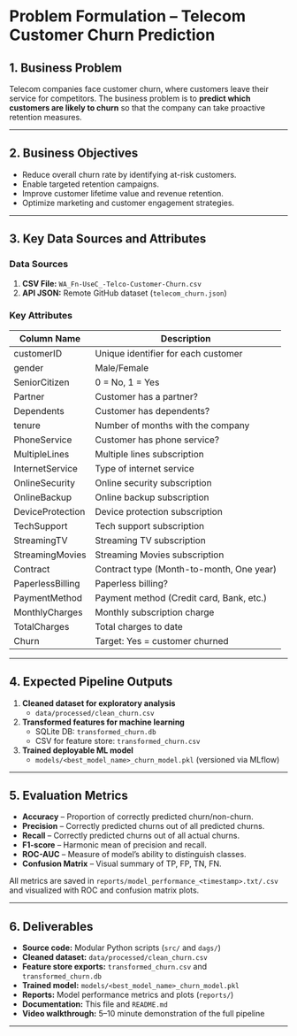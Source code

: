 # Problem Formulation – Telecom Customer Churn Prediction

## 1. Business Problem
Telecom companies face customer churn, where customers leave their service for competitors. The business problem is to **predict which customers are likely to churn** so that the company can take proactive retention measures.

---

## 2. Business Objectives
- Reduce overall churn rate by identifying at-risk customers.
- Enable targeted retention campaigns.
- Improve customer lifetime value and revenue retention.
- Optimize marketing and customer engagement strategies.

---

## 3. Key Data Sources and Attributes
### Data Sources
1. **CSV File:** `WA_Fn-UseC_-Telco-Customer-Churn.csv`  
2. **API JSON:** Remote GitHub dataset (`telecom_churn.json`)  

### Key Attributes
| Column Name       | Description                              |
|------------------|------------------------------------------|
| customerID        | Unique identifier for each customer      |
| gender            | Male/Female                               |
| SeniorCitizen     | 0 = No, 1 = Yes                           |
| Partner           | Customer has a partner?                   |
| Dependents        | Customer has dependents?                  |
| tenure            | Number of months with the company        |
| PhoneService      | Customer has phone service?               |
| MultipleLines     | Multiple lines subscription               |
| InternetService   | Type of internet service                  |
| OnlineSecurity    | Online security subscription              |
| OnlineBackup      | Online backup subscription                |
| DeviceProtection  | Device protection subscription            |
| TechSupport       | Tech support subscription                 |
| StreamingTV       | Streaming TV subscription                  |
| StreamingMovies   | Streaming Movies subscription             |
| Contract          | Contract type (Month-to-month, One year) |
| PaperlessBilling  | Paperless billing?                        |
| PaymentMethod     | Payment method (Credit card, Bank, etc.) |
| MonthlyCharges    | Monthly subscription charge               |
| TotalCharges      | Total charges to date                     |
| Churn             | Target: Yes = customer churned           |

---

## 4. Expected Pipeline Outputs
1. **Cleaned dataset for exploratory analysis**
   - `data/processed/clean_churn.csv`
2. **Transformed features for machine learning**
   - SQLite DB: `transformed_churn.db`
   - CSV for feature store: `transformed_churn.csv`
3. **Trained deployable ML model**
   - `models/<best_model_name>_churn_model.pkl` (versioned via MLflow)

---

## 5. Evaluation Metrics
- **Accuracy** – Proportion of correctly predicted churn/non-churn.  
- **Precision** – Correctly predicted churns out of all predicted churns.  
- **Recall** – Correctly predicted churns out of all actual churns.  
- **F1-score** – Harmonic mean of precision and recall.  
- **ROC-AUC** – Measure of model’s ability to distinguish classes.  
- **Confusion Matrix** – Visual summary of TP, FP, TN, FN.  

All metrics are saved in `reports/model_performance_<timestamp>.txt/.csv` and visualized with ROC and confusion matrix plots.

---

## 6. Deliverables
- **Source code:** Modular Python scripts (`src/` and `dags/`)  
- **Cleaned dataset:** `data/processed/clean_churn.csv`  
- **Feature store exports:** `transformed_churn.csv` and `transformed_churn.db`  
- **Trained model:** `models/<best_model_name>_churn_model.pkl`  
- **Reports:** Model performance metrics and plots (`reports/`)  
- **Documentation:** This file and `README.md`  
- **Video walkthrough:** 5–10 minute demonstration of the full pipeline

---
